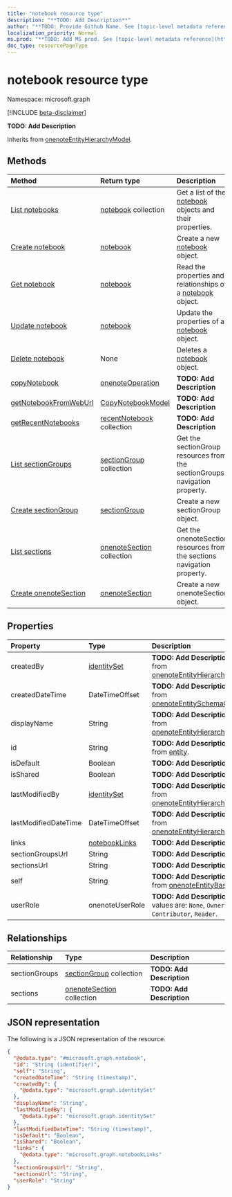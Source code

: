 ```yaml
---
title: "notebook resource type"
description: "**TODO: Add Description**"
author: "**TODO: Provide Github Name. See [topic-level metadata reference](https://msgo.azurewebsites.net/add/document/guidelines/metadata.html#topic-level-metadata)**"
localization_priority: Normal
ms.prod: "**TODO: Add MS prod. See [topic-level metadata reference](https://msgo.azurewebsites.net/add/document/guidelines/metadata.html#topic-level-metadata)**"
doc_type: resourcePageType
---
```


# notebook resource type

Namespace: microsoft.graph

[!INCLUDE [beta-disclaimer](../../includes/beta-disclaimer.md)]

**TODO: Add Description**


Inherits from [onenoteEntityHierarchyModel](../resources/onenoteentityhierarchymodel.md).

## Methods
|Method|Return type|Description|
|:---|:---|:---|
|[List notebooks](../api/notebook-list.md)|[notebook](../resources/notebook.md) collection|Get a list of the [notebook](../resources/notebook.md) objects and their properties.|
|[Create notebook](../api/notebook-create.md)|[notebook](../resources/notebook.md)|Create a new [notebook](../resources/notebook.md) object.|
|[Get notebook](../api/notebook-get.md)|[notebook](../resources/notebook.md)|Read the properties and relationships of a [notebook](../resources/notebook.md) object.|
|[Update notebook](../api/notebook-update.md)|[notebook](../resources/notebook.md)|Update the properties of a [notebook](../resources/notebook.md) object.|
|[Delete notebook](../api/notebook-delete.md)|None|Deletes a [notebook](../resources/notebook.md) object.|
|[copyNotebook](../api/notebook-copynotebook.md)|[onenoteOperation](../resources/onenoteoperation.md)|**TODO: Add Description**|
|[getNotebookFromWebUrl](../api/notebook-getnotebookfromweburl.md)|[CopyNotebookModel](../resources/copynotebookmodel.md)|**TODO: Add Description**|
|[getRecentNotebooks](../api/notebook-getrecentnotebooks.md)|[recentNotebook](../resources/recentnotebook.md) collection|**TODO: Add Description**|
|[List sectionGroups](../api/notebook-list-sectiongroups.md)|[sectionGroup](../resources/sectiongroup.md) collection|Get the sectionGroup resources from the sectionGroups navigation property.|
|[Create sectionGroup](../api/notebook-post-sectiongroups.md)|[sectionGroup](../resources/sectiongroup.md)|Create a new sectionGroup object.|
|[List sections](../api/notebook-list-sections.md)|[onenoteSection](../resources/onenotesection.md) collection|Get the onenoteSection resources from the sections navigation property.|
|[Create onenoteSection](../api/notebook-post-sections.md)|[onenoteSection](../resources/onenotesection.md)|Create a new onenoteSection object.|

## Properties
|Property|Type|Description|
|:---|:---|:---|
|createdBy|[identitySet](../resources/identityset.md)|**TODO: Add Description** Inherited from [onenoteEntityHierarchyModel](../resources/onenoteentityhierarchymodel.md).|
|createdDateTime|DateTimeOffset|**TODO: Add Description** Inherited from [onenoteEntitySchemaObjectModel](../resources/onenoteentityschemaobjectmodel.md).|
|displayName|String|**TODO: Add Description** Inherited from [onenoteEntityHierarchyModel](../resources/onenoteentityhierarchymodel.md).|
|id|String|**TODO: Add Description** Inherited from [entity](../resources/entity.md).|
|isDefault|Boolean|**TODO: Add Description**|
|isShared|Boolean|**TODO: Add Description**|
|lastModifiedBy|[identitySet](../resources/identityset.md)|**TODO: Add Description** Inherited from [onenoteEntityHierarchyModel](../resources/onenoteentityhierarchymodel.md).|
|lastModifiedDateTime|DateTimeOffset|**TODO: Add Description** Inherited from [onenoteEntityHierarchyModel](../resources/onenoteentityhierarchymodel.md).|
|links|[notebookLinks](../resources/notebooklinks.md)|**TODO: Add Description**|
|sectionGroupsUrl|String|**TODO: Add Description**|
|sectionsUrl|String|**TODO: Add Description**|
|self|String|**TODO: Add Description** Inherited from [onenoteEntityBaseModel](../resources/onenoteentitybasemodel.md).|
|userRole|onenoteUserRole|**TODO: Add Description**. Possible values are: `None`, `Owner`, `Contributor`, `Reader`.|

## Relationships
|Relationship|Type|Description|
|:---|:---|:---|
|sectionGroups|[sectionGroup](../resources/sectiongroup.md) collection|**TODO: Add Description**|
|sections|[onenoteSection](../resources/onenotesection.md) collection|**TODO: Add Description**|

## JSON representation
The following is a JSON representation of the resource.
<!-- {
  "blockType": "resource",
  "keyProperty": "id",
  "@odata.type": "microsoft.graph.notebook",
  "baseType": "microsoft.graph.onenoteEntityHierarchyModel",
  "openType": false
}
-->
``` json
{
  "@odata.type": "#microsoft.graph.notebook",
  "id": "String (identifier)",
  "self": "String",
  "createdDateTime": "String (timestamp)",
  "createdBy": {
    "@odata.type": "microsoft.graph.identitySet"
  },
  "displayName": "String",
  "lastModifiedBy": {
    "@odata.type": "microsoft.graph.identitySet"
  },
  "lastModifiedDateTime": "String (timestamp)",
  "isDefault": "Boolean",
  "isShared": "Boolean",
  "links": {
    "@odata.type": "microsoft.graph.notebookLinks"
  },
  "sectionGroupsUrl": "String",
  "sectionsUrl": "String",
  "userRole": "String"
}
```

